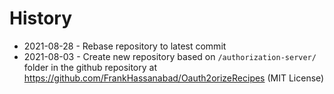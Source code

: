 # History

- 2021-08-28 - Rebase repository to latest commit
- 2021-08-03 - Create new repository based on `/authorization-server/` folder in the github repository at https://github.com/FrankHassanabad/Oauth2orizeRecipes (MIT License)
